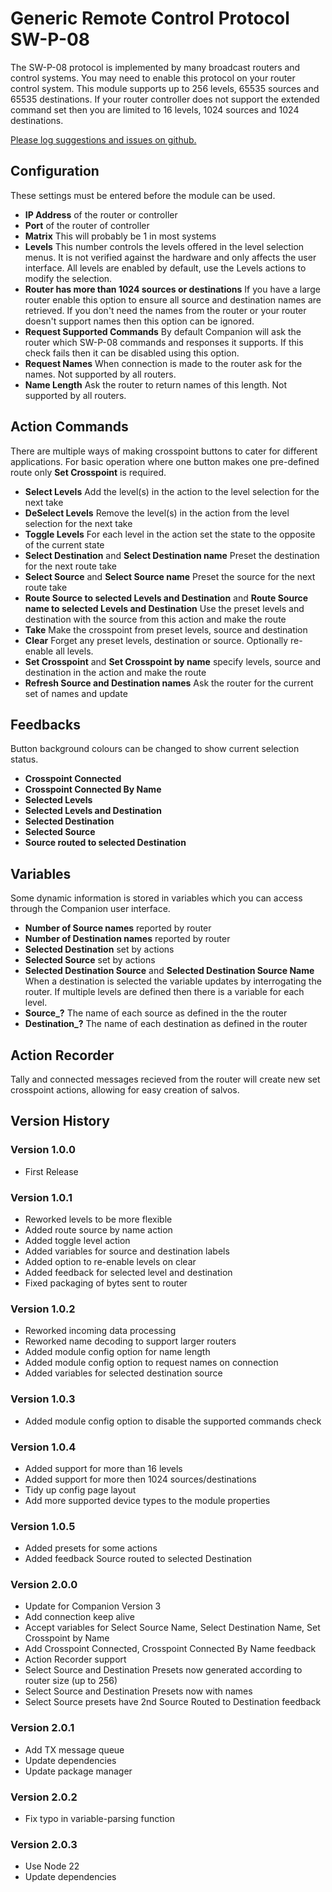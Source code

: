 # Generic Remote Control Protocol SW-P-08

The SW-P-08 protocol is implemented by many broadcast routers and control systems. You may need to enable this protocol on your router control system. This module supports up to 256 levels, 65535 sources and 65535 destinations. If your router controller does not support the extended command set then you are limited to 16 levels, 1024 sources and 1024 destinations.

[Please log suggestions and issues on github.](https://github.com/bitfocus/companion-module-generic-swp08/issues)

## Configuration

These settings must be entered before the module can be used.

- **IP Address** of the router or controller
- **Port** of the router of controller
- **Matrix** This will probably be 1 in most systems
- **Levels** This number controls the levels offered in the level selection menus. It is not verified against the hardware and only affects the user interface. All levels are enabled by default, use the Levels actions to modify the selection.
- **Router has more than 1024 sources or destinations** If you have a large router enable this option to ensure all source and destination names are retrieved. If you don't need the names from the router or your router doesn't support names then this option can be ignored.
- **Request Supported Commands** By default Companion will ask the router which SW-P-08 commands and responses it supports. If this check fails then it can be disabled using this option.
- **Request Names** When connection is made to the router ask for the names. Not supported by all routers.
- **Name Length** Ask the router to return names of this length. Not supported by all routers.

## Action Commands

There are multiple ways of making crosspoint buttons to cater for different applications. For basic operation where one button makes one pre-defined route only **Set Crosspoint** is required.

- **Select Levels** Add the level(s) in the action to the level selection for the next take
- **DeSelect Levels** Remove the level(s) in the action from the level selection for the next take
- **Toggle Levels** For each level in the action set the state to the opposite of the current state
- **Select Destination** and **Select Destination name** Preset the destination for the next route take
- **Select Source** and **Select Source name** Preset the source for the next route take
- **Route Source to selected Levels and Destination** and **Route Source name to selected Levels and Destination** Use the preset levels and destination with the source from this action and make the route
- **Take** Make the crosspoint from preset levels, source and destination
- **Clear** Forget any preset levels, destination or source. Optionally re-enable all levels.
- **Set Crosspoint** and **Set Crosspoint by name** specify levels, source and destination in the action and make the route
- **Refresh Source and Destination names** Ask the router for the current set of names and update

## Feedbacks

Button background colours can be changed to show current selection status.

- **Crosspoint Connected**
- **Crosspoint Connected By Name**
- **Selected Levels**
- **Selected Levels and Destination**
- **Selected Destination**
- **Selected Source**
- **Source routed to selected Destination**

## Variables

Some dynamic information is stored in variables which you can access through the Companion user interface.

- **Number of Source names** reported by router
- **Number of Destination names** reported by router
- **Selected Destination** set by actions
- **Selected Source** set by actions
- **Selected Destination Source** and **Selected Destination Source Name** When a destination is selected the variable updates by interrogating the router. If multiple levels are defined then there is a variable for each level.
- **Source\_?** The name of each source as defined in the the router
- **Destination\_?** The name of each destination as defined in the router

## Action Recorder

Tally and connected messages recieved from the router will create new set crosspoint actions, allowing for easy creation of salvos.

## Version History

### Version 1.0.0

- First Release

### Version 1.0.1

- Reworked levels to be more flexible
- Added route source by name action
- Added toggle level action
- Added variables for source and destination labels
- Added option to re-enable levels on clear
- Added feedback for selected level and destination
- Fixed packaging of bytes sent to router

### Version 1.0.2

- Reworked incoming data processing
- Reworked name decoding to support larger routers
- Added module config option for name length
- Added module config option to request names on connection
- Added variables for selected destination source

### Version 1.0.3

- Added module config option to disable the supported commands check

### Version 1.0.4

- Added support for more than 16 levels
- Added support for more then 1024 sources/destinations
- Tidy up config page layout
- Add more supported device types to the module properties

### Version 1.0.5

- Added presets for some actions
- Added feedback Source routed to selected Destination

### Version 2.0.0

- Update for Companion Version 3
- Add connection keep alive
- Accept variables for Select Source Name, Select Destination Name, Set Crosspoint by Name
- Add Crosspoint Connected, Crosspoint Connected By Name feedback
- Action Recorder support
- Select Source and Destination Presets now generated according to router size (up to 256)
- Select Source and Destination Presets now with names
- Select Source presets have 2nd Source Routed to Destination feedback

### Version 2.0.1

- Add TX message queue
- Update dependencies
- Update package manager

### Version 2.0.2

- Fix typo in variable-parsing function

### Version 2.0.3

- Use Node 22
- Update dependencies
